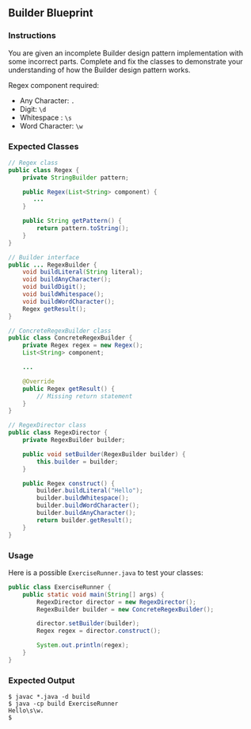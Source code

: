 ## Builder Blueprint

### Instructions

You are given an incomplete Builder design pattern implementation with some incorrect parts. Complete and fix the classes to demonstrate your understanding of how the Builder design pattern works.

Regex component required:

- Any Character: `.`
- Digit: `\d`
- Whitespace : `\s`
- Word Character: `\w`

### Expected Classes

```java
// Regex class
public class Regex {
    private StringBuilder pattern;

    public Regex(List<String> component) {
       ...
    }

    public String getPattern() {
        return pattern.toString();
    }
}

// Builder interface
public ... RegexBuilder {
    void buildLiteral(String literal);
    void buildAnyCharacter();
    void buildDigit();
    void buildWhitespace();
    void buildWordCharacter();
    Regex getResult();
}

// ConcreteRegexBuilder class
public class ConcreteRegexBuilder {
    private Regex regex = new Regex();
    List<String> component;

    ...

    @Override
    public Regex getResult() {
        // Missing return statement
    }
}

// RegexDirector class
public class RegexDirector {
    private RegexBuilder builder;

    public void setBuilder(RegexBuilder builder) {
        this.builder = builder;
    }

    public Regex construct() {
        builder.buildLiteral("Hello");
        builder.buildWhitespace();
        builder.buildWordCharacter();
        builder.buildAnyCharacter();
        return builder.getResult();
    }
}
```

### Usage

Here is a possible `ExerciseRunner.java` to test your classes:

```java
public class ExerciseRunner {
    public static void main(String[] args) {
        RegexDirector director = new RegexDirector();
        RegexBuilder builder = new ConcreteRegexBuilder();

        director.setBuilder(builder);
        Regex regex = director.construct();

        System.out.println(regex);
    }
}
```

### Expected Output

```shell
$ javac *.java -d build
$ java -cp build ExerciseRunner
Hello\s\w.
$
```
